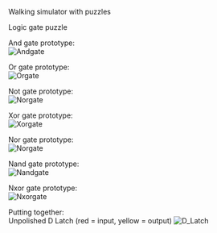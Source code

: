 Walking simulator with puzzles

Logic gate puzzle


And gate prototype:  
![Andgate](https://media.giphy.com/media/fuwpIfpVmiz1tkqIbs/giphy.gif?cid=790b761168bd9245a9555c9ee16b28810727340cc9d433de&rid=giphy.gif&ct=g)

Or gate prototype:  
![Orgate](https://media.giphy.com/media/BFBxecfDLhFbpZIR39/giphy.gif?cid=790b7611c6911f27ad601b3516f9dcb802995c2694762c55&rid=giphy.gif&ct=g)

Not gate prototype:  
![Norgate](https://media.giphy.com/media/z9RZrfWEwnxPfz07Fa/giphy.gif?cid=790b76110e98133320554bc5a77575b175c5b96c956671f5&rid=giphy.gif&ct=g)

Xor gate prototype:  
![Xorgate](https://media.giphy.com/media/skZ8Aus2rnYKSH68vM/giphy.gif?cid=790b76110a235d87335fa081b8d8d36e439f01ae626e1602&rid=giphy.gif&ct=g)

Nor gate prototype:  
![Norgate](https://media.giphy.com/media/xAdyhaezQcnok1jgok/giphy.gif?cid=790b76117a14776cd08fe526faf2f1e62fe6febd3d1aef65&rid=giphy.gif&ct=g)

Nand gate prototype:  
![Nandgate](https://media.giphy.com/media/qcn01kcBhHIX2P4J1l/giphy.gif?cid=790b76116370f52a5f2ac4fa323ad454f08c7c4df33e7da5&rid=giphy.gif&ct=g)

Nxor gate prototype:  
![Nxorgate](https://media.giphy.com/media/XWtCJ9YfxBTbm8gtxz/giphy.gif?cid=790b7611fc677e9fe94d5b4142127934c74b4656bbb06d50&rid=giphy.gif&ct=g)

Putting together:  
Unpolished D Latch (red = input, yellow = output)
![D_Latch](https://user-images.githubusercontent.com/39879191/132373559-518a5d8d-9a1c-49ca-8982-1176c1cf30c8.png)

